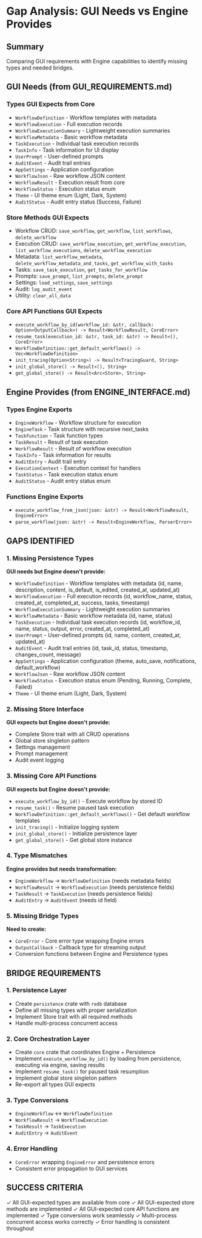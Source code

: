 # Gap Analysis: GUI Needs vs Engine Provides

## Summary
Comparing GUI requirements with Engine capabilities to identify missing types and needed bridges.

## GUI Needs (from GUI_REQUIREMENTS.md)

### Types GUI Expects from Core
- `WorkflowDefinition` - Workflow templates with metadata
- `WorkflowExecution` - Full execution records  
- `WorkflowExecutionSummary` - Lightweight execution summaries
- `WorkflowMetadata` - Basic workflow metadata
- `TaskExecution` - Individual task execution records
- `TaskInfo` - Task information for UI display
- `UserPrompt` - User-defined prompts
- `AuditEvent` - Audit trail entries
- `AppSettings` - Application configuration
- `WorkflowJson` - Raw workflow JSON content
- `WorkflowResult` - Execution result from core
- `WorkflowStatus` - Execution status enum
- `Theme` - UI theme enum (Light, Dark, System)
- `AuditStatus` - Audit entry status (Success, Failure)

### Store Methods GUI Expects
- Workflow CRUD: `save_workflow`, `get_workflow`, `list_workflows`, `delete_workflow`
- Execution CRUD: `save_workflow_execution`, `get_workflow_execution`, `list_workflow_executions`, `delete_workflow_execution`
- Metadata: `list_workflow_metadata`, `delete_workflow_metadata_and_tasks`, `get_workflow_with_tasks`
- Tasks: `save_task_execution`, `get_tasks_for_workflow`
- Prompts: `save_prompt`, `list_prompts`, `delete_prompt`
- Settings: `load_settings`, `save_settings`
- Audit: `log_audit_event`
- Utility: `clear_all_data`

### Core API Functions GUI Expects
- `execute_workflow_by_id(workflow_id: &str, callback: Option<OutputCallback>) -> Result<WorkflowResult, CoreError>`
- `resume_task(execution_id: &str, task_id: &str) -> Result<(), CoreError>`
- `WorkflowDefinition::get_default_workflows() -> Vec<WorkflowDefinition>`
- `init_tracing(Option<String>) -> Result<TracingGuard, String>`
- `init_global_store() -> Result<(), String>`
- `get_global_store() -> Result<Arc<Store>, String>`

## Engine Provides (from ENGINE_INTERFACE.md)

### Types Engine Exports
- `EngineWorkflow` - Workflow structure for execution
- `EngineTask` - Task structure with recursive next_tasks
- `TaskFunction` - Task function types
- `TaskResult` - Result of task execution
- `WorkflowResult` - Result of workflow execution
- `TaskInfo` - Task information for results
- `AuditEntry` - Audit trail entry
- `ExecutionContext` - Execution context for handlers
- `TaskStatus` - Task execution status enum
- `AuditStatus` - Audit entry status enum

### Functions Engine Exports
- `execute_workflow_from_json(json: &str) -> Result<WorkflowResult, EngineError>`
- `parse_workflow(json: &str) -> Result<EngineWorkflow, ParserError>`

## GAPS IDENTIFIED

### 1. Missing Persistence Types
**GUI needs but Engine doesn't provide:**
- `WorkflowDefinition` - Workflow templates with metadata (id, name, description, content, is_default, is_edited, created_at, updated_at)
- `WorkflowExecution` - Full execution records (id, workflow_name, status, created_at, completed_at, success, tasks, timestamp)
- `WorkflowExecutionSummary` - Lightweight execution summaries
- `WorkflowMetadata` - Basic workflow metadata (id, name, status)
- `TaskExecution` - Individual task execution records (id, workflow_id, name, status, output, error, created_at, completed_at)
- `UserPrompt` - User-defined prompts (id, name, content, created_at, updated_at)
- `AuditEvent` - Audit trail entries (id, task_id, status, timestamp, changes_count, message)
- `AppSettings` - Application configuration (theme, auto_save, notifications, default_workflow)
- `WorkflowJson` - Raw workflow JSON content
- `WorkflowStatus` - Execution status enum (Pending, Running, Complete, Failed)
- `Theme` - UI theme enum (Light, Dark, System)

### 2. Missing Store Interface
**GUI expects but Engine doesn't provide:**
- Complete Store trait with all CRUD operations
- Global store singleton pattern
- Settings management
- Prompt management
- Audit event logging

### 3. Missing Core API Functions
**GUI expects but Engine doesn't provide:**
- `execute_workflow_by_id()` - Execute workflow by stored ID
- `resume_task()` - Resume paused task execution
- `WorkflowDefinition::get_default_workflows()` - Get default workflow templates
- `init_tracing()` - Initialize logging system
- `init_global_store()` - Initialize persistence layer
- `get_global_store()` - Get global store instance

### 4. Type Mismatches
**Engine provides but needs transformation:**
- `EngineWorkflow` → `WorkflowDefinition` (needs metadata fields)
- `WorkflowResult` → `WorkflowExecution` (needs persistence fields)
- `TaskResult` → `TaskExecution` (needs persistence fields)
- `AuditEntry` → `AuditEvent` (needs id field)

### 5. Missing Bridge Types
**Need to create:**
- `CoreError` - Core error type wrapping Engine errors
- `OutputCallback` - Callback type for streaming output
- Conversion functions between Engine and Persistence types

## BRIDGE REQUIREMENTS

### 1. Persistence Layer
- Create `persistence` crate with `redb` database
- Define all missing types with proper serialization
- Implement Store trait with all required methods
- Handle multi-process concurrent access

### 2. Core Orchestration Layer
- Create `core` crate that coordinates Engine + Persistence
- Implement `execute_workflow_by_id()` by loading from persistence, executing via engine, saving results
- Implement `resume_task()` for paused task resumption
- Implement global store singleton pattern
- Re-export all types GUI expects

### 3. Type Conversions
- `EngineWorkflow` ↔ `WorkflowDefinition`
- `WorkflowResult` → `WorkflowExecution`
- `TaskResult` → `TaskExecution`
- `AuditEntry` → `AuditEvent`

### 4. Error Handling
- `CoreError` wrapping `EngineError` and persistence errors
- Consistent error propagation to GUI services

## SUCCESS CRITERIA
✓ All GUI-expected types are available from core
✓ All GUI-expected store methods are implemented
✓ All GUI-expected core API functions are implemented
✓ Type conversions work seamlessly
✓ Multi-process concurrent access works correctly
✓ Error handling is consistent throughout

